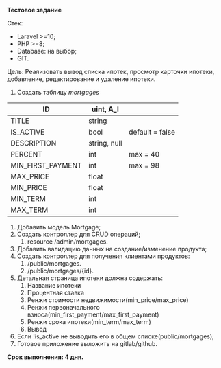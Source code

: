 **Тестовое задание**

Стек:

- Laravel >=10;
- PHP >=8;
- Database: на выбор;
- GIT.

Цель: Реализовать вывод списка ипотек, просмотр карточки ипотеки, добавление, редактирование и удаление ипотеки.

1. Создать таблицу _mortgages_

| ID  | uint, A_I |     |
| --- | --- | --- |
| TITLE | string |     |
| IS_ACTIVE | bool | default = false |
| DESCRIPTION | string, null |     |
| PERCENT | int | max = 40 |
| MIN_FIRST_PAYMENT | int | max = 98 |
| MAX_PRICE | float |     |
| MIN_PRICE | float |     |
| MIN_TERM | int |     |
| MAX_TERM | int |     |

1. Добавить модель Mortgage;
2. Создать контроллер для CRUD операций;
    1. resource /admin/mortgages.
3. Добавить валидацию данных на создание/изменение продукта;
4. Создать контроллер для получения клиентами продуктов:
    1. /public/mortgages.
    2. /public/mortgages/{id}.
5. Детальная страница ипотеки должна содержать:
    1. Название ипотеки
    2. Процентная ставка
    3. Ренжи стоимости недвижимости(min_price/max_price)
    4. Ренжи первоначального взноса(min_first_payment/max_first_payment)
    5. Ренжи срока ипотеки(min_term/max_term)
    6. Вывод
6. Если !is_active не выводить его в общем списке(public/mortgages);
7. Готовое приложение выложить на gitlab/github.

**Срок выполнения: 4 дня.**